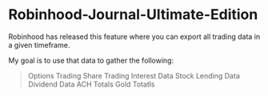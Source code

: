 # Robinhood-Journal-Ultimate-Edition
Robinhood has released this feature where you can export all trading data in a given timeframe.

My goal is to use that data to gather the following:
> Options Trading
> Share Trading
> Interest Data
> Stock Lending Data
> Dividend Data
> ACH Totals
> Gold Totatls
